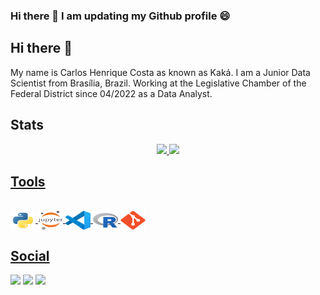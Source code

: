 ### Hi there 👋 I am updating my Github profile 😄  

  ## Hi there 🤙
My name is Carlos Henrique Costa as known as Kaká. I am a Junior Data Scientist from Brasília, Brazil. Working at the Legislative Chamber of the Federal District since 04/2022 as a Data Analyst.


<!--
- 🔭 I’m currently working on ...
- 🌱 I’m currently learning ...
- 👯 I’m looking to collaborate on ...
- 🤔 I’m looking for help with ...
- 💬 Ask me about ...
- 📫 How to reach me: ...
- 😄 Pronouns: ...
- ⚡ Fun fact: ...
-->
## Stats

<div align="center">
  <a href="https://github.com/kakacosta">
  <img height="140em" src="https://github-readme-stats.vercel.app/api?username=kakacosta&show_icons=true&theme=dracula&include_all_commits=true&count_private=true"/>
  <img height="140em" src="https://github-readme-stats.vercel.app/api/top-langs/?username=kakacosta&layout=compact&langs_count=7&theme=dracula"/>
</div>
   
  ## Tools

  <div style="display: inline_block"><br>
  <img align="center" alt="Gzus-py" height="30" width="40" src="https://raw.githubusercontent.com/devicons/devicon/master/icons/python/python-original.svg">
  <img align="center" alt="Gzus-py" height="30" width="40" src="https://github.com/devicons/devicon/blob/master/icons/jupyter/jupyter-original-wordmark.svg">
  <img align="center" alt="Gzus-py" height="30" width="40" src="https://github.com/devicons/devicon/blob/master/icons/vscode/vscode-original.svg"> 
  <img align="center" alt="Gzus-py" height="30" width="40" src="https://github.com/devicons/devicon/blob/master/icons/r/r-original.svg"> 
  <img align="center" alt="Gzus-py" height="30" width="40" src="https://github.com/devicons/devicon/blob/master/icons/git/git-plain.svg">
</div>
  
  ## Social
  
 <div>
  <a href="https://www.linkedin.com/in/carlos-costa-28b50915a" target="_blank"><img src="https://img.shields.io/badge/-LinkedIn-%230077B5?style=for-the-badge&logo=linkedin&logoColor=white" target="_blank"></a>   <a href = "mailto:carlos.h.costa@iesb.edu.br"><img src="https://img.shields.io/badge/-Gmail-%23333?style=for-the-badge&logo=gmail&logoColor=white" target="_blank"></a> <a href="https://instagram.com/carloshcosta.ai" target="_blank"><img src="https://img.shields.io/badge/-Instagram-%23E4405F?style=for-the-badge&logo=instagram&logoColor=white" target="_blank"></a> 
</div> 
 
